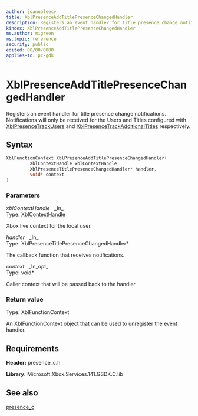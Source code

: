 ```yaml
---
author: joannaleecy
title: XblPresenceAddTitlePresenceChangedHandler
description: Registers an event handler for title presence change notifications. Notifications will only be received for the Users and Titles configured with [XblPresenceTrackUsers](xblpresencetrackusers.md) and [XblPresenceTrackAdditionalTitles](xblpresencetrackadditionaltitles.md) respectively.
kindex: XblPresenceAddTitlePresenceChangedHandler
ms.author: migreen
ms.topic: reference
security: public
edited: 00/00/0000
applies-to: pc-gdk
---
```


# XblPresenceAddTitlePresenceChangedHandler  

Registers an event handler for title presence change notifications. Notifications will only be received for the Users and Titles configured with [XblPresenceTrackUsers](xblpresencetrackusers.md) and [XblPresenceTrackAdditionalTitles](xblpresencetrackadditionaltitles.md) respectively.  

## Syntax  
  
```cpp
XblFunctionContext XblPresenceAddTitlePresenceChangedHandler(  
         XblContextHandle xblContextHandle,  
         XblPresenceTitlePresenceChangedHandler* handler,  
         void* context  
)  
```  
  
### Parameters  
  
*xblContextHandle* &nbsp;&nbsp;\_In\_  
Type: [XblContextHandle](../../types_c/handles/xblcontexthandle.md)  
  
Xbox live context for the local user.  
  
*handler* &nbsp;&nbsp;\_In\_  
Type: XblPresenceTitlePresenceChangedHandler*  
  
The callback function that receives notifications.  
  
*context* &nbsp;&nbsp;\_In\_opt\_  
Type: void*  
  
Caller context that will be passed back to the handler.  
  
  
### Return value  
Type: XblFunctionContext
  
An XblFunctionContext object that can be used to unregister the event handler.
  
## Requirements  
  
**Header:** presence_c.h
  
**Library:** Microsoft.Xbox.Services.141.GSDK.C.lib
  
## See also  
[presence_c](../presence_c_members.md)  
  
  